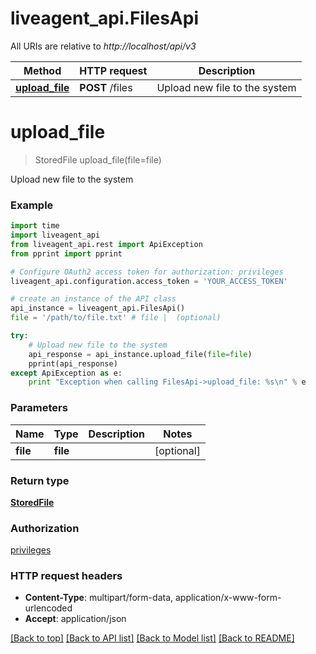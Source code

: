 # liveagent_api.FilesApi

All URIs are relative to *http://localhost/api/v3*

Method | HTTP request | Description
------------- | ------------- | -------------
[**upload_file**](FilesApi.md#upload_file) | **POST** /files | Upload new file to the system


# **upload_file**
> StoredFile upload_file(file=file)

Upload new file to the system

### Example 
```python
import time
import liveagent_api
from liveagent_api.rest import ApiException
from pprint import pprint

# Configure OAuth2 access token for authorization: privileges
liveagent_api.configuration.access_token = 'YOUR_ACCESS_TOKEN'

# create an instance of the API class
api_instance = liveagent_api.FilesApi()
file = '/path/to/file.txt' # file |  (optional)

try: 
    # Upload new file to the system
    api_response = api_instance.upload_file(file=file)
    pprint(api_response)
except ApiException as e:
    print "Exception when calling FilesApi->upload_file: %s\n" % e
```

### Parameters

Name | Type | Description  | Notes
------------- | ------------- | ------------- | -------------
 **file** | **file**|  | [optional] 

### Return type

[**StoredFile**](StoredFile.md)

### Authorization

[privileges](../README.md#privileges)

### HTTP request headers

 - **Content-Type**: multipart/form-data, application/x-www-form-urlencoded
 - **Accept**: application/json

[[Back to top]](#) [[Back to API list]](../README.md#documentation-for-api-endpoints) [[Back to Model list]](../README.md#documentation-for-models) [[Back to README]](../README.md)

